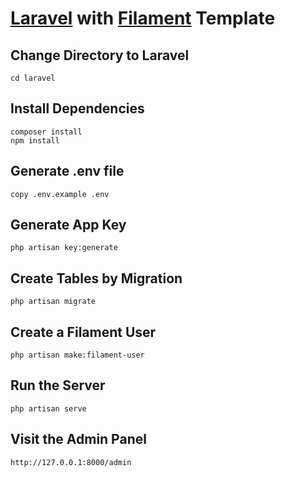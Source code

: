 # [Laravel](https://laravel.com/) with [Filament](https://filamentphp.com/) Template

## Change Directory to Laravel

```
cd laravel
```

## Install Dependencies

```
composer install
npm install
```

## Generate .env file

```
copy .env.example .env
```

## Generate App Key

```
php artisan key:generate
```

## Create Tables by Migration

```
php artisan migrate
```

## Create a Filament User

```
php artisan make:filament-user
```

## Run the Server

```
php artisan serve
```

## Visit the Admin Panel

```
http://127.0.0.1:8000/admin
```